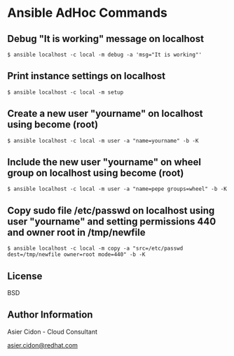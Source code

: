 
# Ansible AdHoc Commands

## Debug "It is working" message on localhost

```
$ ansible localhost -c local -m debug -a 'msg="It is working"'
```

## Print instance settings on localhost

```
$ ansible localhost -c local -m setup
```

## Create a new user "yourname" on localhost using become (root)

```
$ ansible localhost -c local -m user -a "name=yourname" -b -K
```

## Include the new user "yourname" on **wheel** group on localhost using become (root)

```
$ ansible localhost -c local -m user -a "name=pepe groups=wheel" -b -K
```

## Copy sudo file **/etc/passwd** on localhost using user "yourname" and setting permissions 440 and owner root in **/tmp/newfile**

```
$ ansible localhost -c local -m copy -a "src=/etc/passwd dest=/tmp/newfile owner=root mode=440" -b -K

```

License
-------

BSD

Author Information
------------------

 Asier Cidon - Cloud Consultant

 asier.cidon@redhat.com